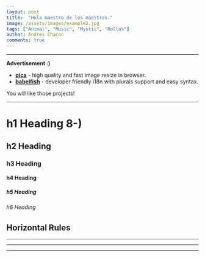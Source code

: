 ```yaml
---
layout: post
title:  "Hola maestro de los maestros."
image: /assets/images/example2.jpg
tags: ["Animal", "Music", "Mystic", "Rollos"]
author: Andres Chacon
comments: true
---
```

---
__Advertisement :)__

- __[pica](https://nodeca.github.io/pica/demo/)__ - high quality and fast image
  resize in browser.
- __[babelfish](https://github.com/nodeca/babelfish/)__ - developer friendly
  i18n with plurals support and easy syntax.

You will like those projects!

---

# h1 Heading 8-)
## h2 Heading
### h3 Heading
#### h4 Heading
##### h5 Heading
###### h6 Heading


## Horizontal Rules

___

---

***
